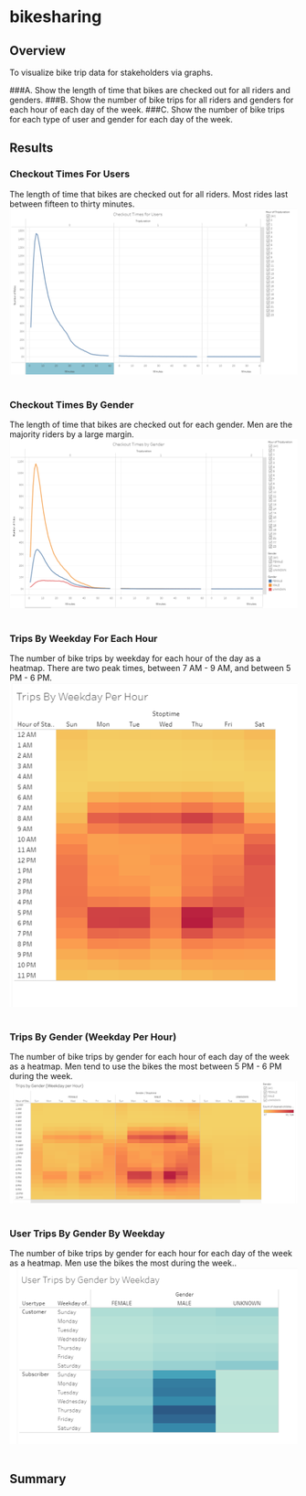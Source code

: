 # bikesharing

## Overview
To visualize bike trip data for stakeholders via graphs.

###A. Show the length of time that bikes are checked out for all riders and genders.
###B. Show the number of bike trips for all riders and genders for each hour of each day of the week.
###C. Show the number of bike trips for each type of user and gender for each day of the week.

## Results

### Checkout Times For Users<br>
The length of time that bikes are checked out for all riders. Most rides last between fifteen to thirty minutes.<br>
![checkout_times_for_users](checkout_times_for_users.png)<br><br>

### Checkout Times By Gender<br>
The length of time that bikes are checked out for each gender.  Men are the majority riders by a large margin.<br>
![checkout_times_by_gender](checkout_times_by_gender.png)<br><br>

### Trips By Weekday For Each Hour<br>
The number of bike trips by weekday for each hour of the day as a heatmap.  There are two peak times, between 7 AM - 9 AM, and between 5 PM - 6 PM.<br>
![trips_by_weekday_per_hour](trips_by_weekday_per_hour.png)<br><br>

### Trips By Gender (Weekday Per Hour)<br>
The number of bike trips by gender for each hour of each day of the week as a heatmap. Men tend to use the bikes the most between 5 PM - 6 PM during the week.<br>
![trips_by_gender_weekday_per_hour](trips_by_gender_weekday_per_hour.png)<br><br>

### User Trips By Gender By Weekday<br>
The number of bike trips by gender for each hour for each day of the week as a heatmap.  Men use the bikes the most during the week..<br>
![user_trips_by_gender_by_weekday](user_trips_by_gender_by_weekday.png)<br><br>

## Summary
